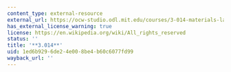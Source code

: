 ```yaml
---
content_type: external-resource
external_url: https://ocw-studio.odl.mit.edu/courses/3-014-materials-laboratory-fall-2006/pages/labshttps://ocw.mit.edu/courses/3-014-materials-laboratory-fall-2006/pages/labs/
has_external_license_warning: true
license: https://en.wikipedia.org/wiki/All_rights_reserved
status: ''
title: '**3.014**'
uid: 1ed6b929-6de2-4e00-8be4-b60c6077fd99
wayback_url: ''
---
```

